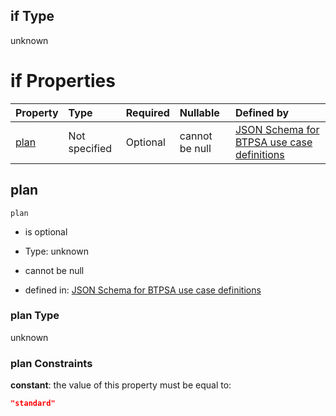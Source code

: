 ## if Type

unknown

# if Properties

| Property      | Type          | Required | Nullable       | Defined by                                                                                                                                                                                                                                    |
| :------------ | :------------ | :------- | :------------- | :-------------------------------------------------------------------------------------------------------------------------------------------------------------------------------------------------------------------------------------------- |
| [plan](#plan) | Not specified | Optional | cannot be null | [JSON Schema for BTPSA use case definitions](btpsa-usecase-properties-services-items-allof-1-then-allof-115-then-allof-0-if-properties-plan.md "undefined#/properties/services/items/allOf/1/then/allOf/115/then/allOf/0/if/properties/plan") |

## plan



`plan`

*   is optional

*   Type: unknown

*   cannot be null

*   defined in: [JSON Schema for BTPSA use case definitions](btpsa-usecase-properties-services-items-allof-1-then-allof-115-then-allof-0-if-properties-plan.md "undefined#/properties/services/items/allOf/1/then/allOf/115/then/allOf/0/if/properties/plan")

### plan Type

unknown

### plan Constraints

**constant**: the value of this property must be equal to:

```json
"standard"
```
